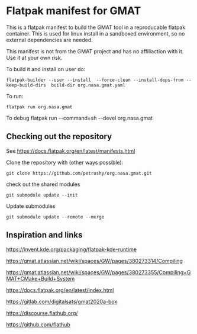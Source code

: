 # Flatpak manifest for GMAT

This is a flatpak manifest to build the GMAT tool in a reproducable flatpak container. This is used for linux install in a sandboxed environment, so no external dependencies are needed.

This manifest is not from the GMAT project and has no affiliaction with it. Use it at your own risk.

To build it and install on user do:

    flatpak-builder --user --install  --force-clean --install-deps-from --keep-build-dirs  build-dir org.nasa.gmat.yaml 

To run:

    flatpak run org.nasa.gmat

To debug
    flatpak run --command=sh --devel org.nasa.gmat

## Checking out the repository

See https://docs.flatpak.org/en/latest/manifests.html

Clone the repository with (other ways possible):

    git clone https://github.com/petrushy/org.nasa.gmat.git

check out the shared modules

    git submodule update --init

Update submodules
    
    git submodule update --remote --merge
    

## Inspiration and links

https://invent.kde.org/packaging/flatpak-kde-runtime

https://gmat.atlassian.net/wiki/spaces/GW/pages/380273314/Compiling

https://gmat.atlassian.net/wiki/spaces/GW/pages/380273355/Compiling+GMAT+CMake+Build+System

https://docs.flatpak.org/en/latest/index.html

https://gitlab.com/digitalsats/gmat2020a-box

https://discourse.flathub.org/

https://github.com/flathub

